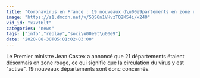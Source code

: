 ```yaml
---
title: "Coronavirus en France : 19 nouveaux d\u00e9partements en zone rouge, 21 au total"
image: "https://s1.dmcdn.net/v/SQS6n1VHvzTQ2K54i/x240"
vid_id: "x7vt6lt"
categories: "news"
tags: ["info","replay","soci\u00e9t\u00e9"]
date: "2020-08-30T05:01:02+03:00"
---
```

Le Premier ministre Jean Castex a annoncé que 21 départements étaient désormais en zone rouge, ce qui signifie que la circulation du virus y est &quot;active&quot;. 19 nouveaux départements sont donc concernés.

